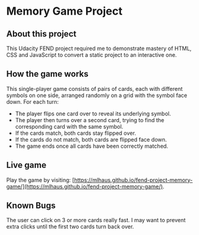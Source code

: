 # Memory Game Project

## About this project

This Udacity FEND project required me to demonstrate mastery of HTML, CSS and JavaScript to convert a static project to an interactive one.

## How the game works

This single-player game consists of pairs of cards, each with different symbols on one side, arranged randomly on a grid with the symbol face down. For each turn:

- The player flips one card over to reveal its underlying symbol.
- The player then turns over a second card, trying to find the corresponding card with the same symbol.
- If the cards match, both cards stay flipped over.
- If the cards do not match, both cards are flipped face down.
- The game ends once all cards have been correctly matched.

## Live game

Play the game by visiting: [https://mlhaus.github.io/fend-project-memory-game/](https://mlhaus.github.io/fend-project-memory-game/).

## Known Bugs

The user can click on 3 or more cards really fast. I may want to prevent extra clicks until the first two cards turn back over.